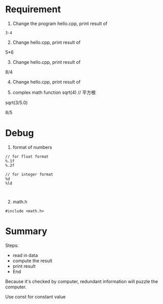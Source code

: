# Requirement

1. Change the program hello.cpp, print result of

```
3-4

```

2. Change hello.cpp, print result of

5*6

3. Change hello.cpp, print result of

8/4

4. Change hello.cpp, print result of

5. complex math function
sqrt(4) // 平方根

sqrt(3/5.0)


8/5

# Debug

1. format of numbers

```
// for float format
%.1f
%.2f

// for integer format
%d
%ld



```

2. math.h

```
#include <math.h>

```

# Summary
Steps:
* read in data
* compute the result
* print result
* End

Because it's checked by computer, redundant information will puzzle the computer.

Use const for constant value




